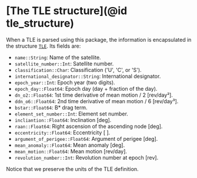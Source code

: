 # [The TLE structure](@id tle_structure)

When a TLE is parsed using this package, the information is encapsulated in the structure
[`TLE`](@ref). Its fields are:

- `name::String`: Name of the satellite.
- `satellite_number::Int`: Satellite number.
- `classification::Char`: Classification ('U', 'C', or 'S').
- `international_designator::String`: International designator.
- `epoch_year::Int`: Epoch year (two digits).
- `epoch_day::Float64`: Epoch day (day + fraction of the day).
- `dn_o2::Float64`: 1st time derivative of mean motion / 2 [rev/day²].
- `ddn_o6::Float64`: 2nd time derivative of mean motion / 6 [rev/day³].
- `bstar::Float64`: B* drag term.
- `element_set_number::Int`: Element set number.
- `incliantion::Float64`: Inclination [deg].
- `raan::Float64`: Right ascension of the ascending node [deg].
- `eccentricity::Float64`: Eccentricity [ ].
- `argument_of_perigee::Float64`: Argument of perigee [deg].
- `mean_anomaly::Float64`: Mean anomaly [deg].
- `mean_motion::Float64`: Mean motion [rev/day].
- `revolution_number::Int`: Revolution number at epoch [rev].

Notice that we preserve the units of the TLE definition.
